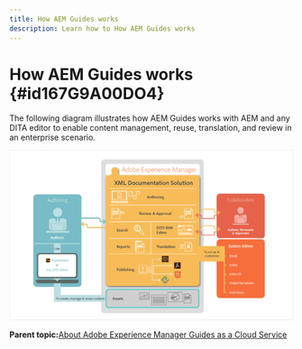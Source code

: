 ```yaml
---
title: How AEM Guides works
description: Learn how to How AEM Guides works
---
```


# How AEM Guides works {#id167G9A00DO4}

The following diagram illustrates how AEM Guides works with AEM and any DITA editor to enable content management, reuse, translation, and review in an enterprise scenario.

![](images/xml-add-on-how-it-works.png)

**Parent topic:**[About Adobe Experience Manager Guides as a Cloud Service](intro.md)


